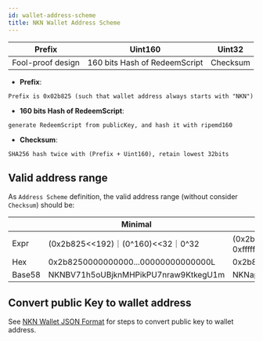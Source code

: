 ```yaml
---
id: wallet-address-scheme
title: NKN Wallet Address Scheme
---
```


| Prefix | Uint160 | Uint32
| ------ | ------ | ------ |
| Fool-proof design | 160 bits Hash of RedeemScript| Checksum |

* **Prefix**:
```
Prefix is 0x02b825 (such that wallet address always starts with "NKN")
```

* **160 bits Hash of RedeemScript**:
```
generate RedeemScript from publicKey, and hash it with ripemd160
```

* **Checksum**:
```
SHA256 hash twice with (Prefix + Uint160), retain lowest 32bits
```

## Valid address range
As `Address Scheme` definition, the valid address range (without consider `Checksum`) should be:

|  | Minimal | Maximum |
| ------ | ------ | -------- |
| Expr | (0x2b825<<192)｜(0^160)<<32｜0^32 | (0x2b825<<192)｜(1<<160)-1)<<32｜0xffffffff |
| Hex | 0x2b8250000000000...00000000000000L | 0x2b825ffffffffffff...ffffffffffffffffffffL |
| Base58 | NKNBV71h5oUBjknMHPikPU7nraw9KtkegU1m | NKNaphzoP6BNCdbnRUkAinbv8NZeaqTtGJL6 |

## Convert public Key to wallet address

See [NKN Wallet JSON Format](/docs/standard-json-format-wallat) for steps to
convert public key to wallet address.

